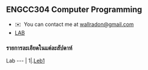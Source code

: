 ENGCC304 Computer Programming
-----------------------------

* ✉️  You can contact me at [wallradon@gmail.com](mailto:wallradon@gmail.com)
* <a href="https://forms.office.com/pages/responsepage.aspx?id=GTgKLGaM4UqamTgy2frL2b9NLAdgiXFJhzFdXwn85ypUQVBWSk0wSUk3UFpVSlZPOTk5UU9SRFRRVy4u">LAB</a>

### รายการละเอียดในแต่ละสัปดาห์
Lab 
--- | 
1|.[Leb1](https://github.com/wallradon/ENGCC304/blob/main/LAB1.cpp)
